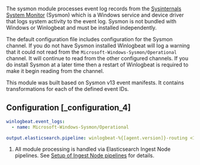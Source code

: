 The sysmon module processes event log records from the [Sysinternals System Monitor](https://docs.microsoft.com/en-us/sysinternals/downloads/sysmon) (Sysmon) which is a Windows service and device driver that logs system activity to the event log. Sysmon is not bundled with Windows or Winlogbeat and must be installed independently.

The default configuration file includes configuration for the Sysmon channel. If you do not have Sysmon installed Winlogbeat will log a warning that it could not read from the `Microsoft-Windows-Sysmon/Operational` channel. It will continue to read from the other configured channels. If you do install Sysmon at a later time then a restart of Winlogbeat is required to make it begin reading from the channel.

This module was built based on Sysmon v13 event manifests. It contains transformations for each of the defined event IDs.


## Configuration [_configuration_4]

```yaml
winlogbeat.event_logs:
  - name: Microsoft-Windows-Sysmon/Operational

output.elasticsearch.pipeline: winlogbeat-%{[agent.version]}-routing <1>
```

1. All module processing is handled via Elasticsearch Ingest Node pipelines. See [Setup of Ingest Node pipelines](/reference/winlogbeat/winlogbeat-modules.md#winlogbeat-modules-setup) for details.
